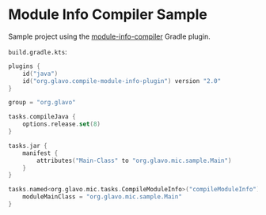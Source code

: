 # Module Info Compiler Sample

Sample project using the [module-info-compiler](https://github.com/Glavo/module-info-compiler) Gradle plugin.

`build.gradle.kts`:

```kotlin
plugins {
    id("java")
    id("org.glavo.compile-module-info-plugin") version "2.0"
}

group = "org.glavo"

tasks.compileJava {
    options.release.set(8)
}

tasks.jar {
    manifest {
        attributes("Main-Class" to "org.glavo.mic.sample.Main")
    }
}

tasks.named<org.glavo.mic.tasks.CompileModuleInfo>("compileModuleInfo") {
    moduleMainClass = "org.glavo.mic.sample.Main"
}

```

